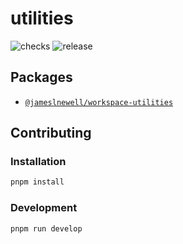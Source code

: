 # utilities

![checks](https://github.com/jameslnewell/workspace-utilities/actions/workflows/checks.yml/badge.svg) ![release](https://github.com/jameslnewell/workspace-utilities/actions/workflows/release.yml/badge.svg)

## Packages

- [`@jameslnewell/workspace-utilities`](./packages/workspace-utilities)

## Contributing

### Installation

```bash
pnpm install
```

### Development

```bash
pnpm run develop
```
